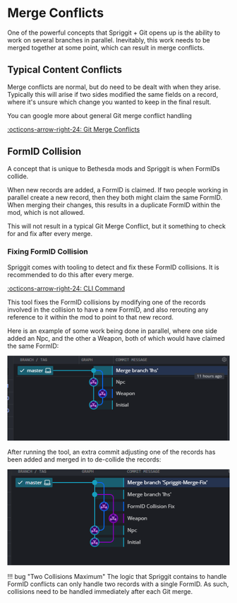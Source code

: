 # Merge Conflicts

One of the powerful concepts that Spriggit + Git opens up is the ability to work on several branches in parallel.   Inevitably, this work needs to be merged together at some point, which can result in merge conflicts.

## Typical Content Conflicts

Merge conflicts are normal, but do need to be dealt with when they arise.  Typically this will arise if two sides modified the same fields on a record, where it's unsure which change you wanted to keep in the final result.

You can google more about general Git merge conflict handling

[:octicons-arrow-right-24: Git Merge Conflicts](https://www.gitkraken.com/learn/git/tutorials/how-to-resolve-merge-conflict-in-git)

## FormID Collision
A concept that is unique to Bethesda mods and Spriggit is when FormIDs collide.

When new records are added, a FormID is claimed.   If two people working in parallel create a new record, then they both might claim the same FormID.   When merging their changes, this results in a duplicate FormID within the mod, which is not allowed.

This will not result in a typical Git Merge Conflict, but it something to check for and fix after every merge.

### Fixing FormID Collision
Spriggit comes with tooling to detect and fix these FormID collisions.  It is recommended to do this after every merge.

[:octicons-arrow-right-24: CLI Command](cli.md#formid-collision-fixing)

This tool fixes the FormID collisions by modifying one of the records involved in the collision to have a new FormID, and also rerouting any reference to it within the mod to point to that new record.

Here is an example of some work being done in parallel, where one side added an Npc, and the other a Weapon, both of which would have claimed the same FormID:

![FormID Collision](images/formid-conflict-tree.png)

After running the tool, an extra commit adjusting one of the records has been added and merged in to de-collide the records:

![Fixed FormID Collision](images/formid-conflict-tree-fixed.png)

!!! bug "Two Collisions Maximum"
    The logic that Spriggit contains to handle FormID conflicts can only handle two records with a single FormID.  As such, collisions need to be handled immediately after each Git merge.
	